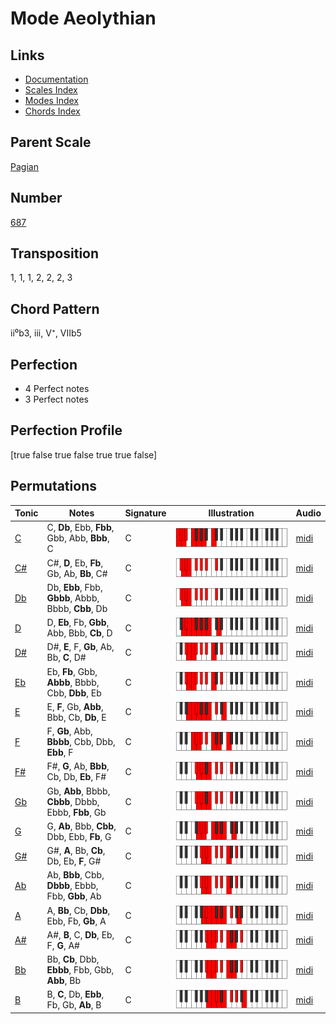 # Mode Aeolythian

## Links

- [Documentation](README.md)
- [Scales Index](Scales.md)
- [Modes Index](Modes.md)
- [Chords Index](Chords.md)

## Parent Scale

[Pagian](ScalePagian.md)

## Number

[687](https://ianring.com/musictheory/scales/687)

## Transposition

1, 1, 1, 2, 2, 2, 3

## Chord Pattern

ii⁰b3, iii, V⁺, VIIb5

## Perfection

- 4 Perfect notes
- 3 Perfect notes

## Perfection Profile

[true false true false true true false]

## Permutations

| Tonic | Notes | Signature | Illustration | Audio |
|-------|-------|-----------|--------------|-------|
| [C](ModeCNaturalAeolythian.md) | C, **Db**, Ebb, **Fbb**, Gbb, Abb, **Bbb**, C | C | ![CNaturalAeolythian](ModeCNaturalAeolythian.png) | [midi](https://github.com/edipermadi/music/blob/main/docs/ModeCNaturalAeolythian.mid?raw=true) |
| [C#](ModeCSharpAeolythian.md) | C#, **D**, Eb, **Fb**, Gb, Ab, **Bb**, C# | C | ![CSharpAeolythian](ModeCSharpAeolythian.png) | [midi](https://github.com/edipermadi/music/blob/main/docs/ModeCSharpAeolythian.mid?raw=true) |
| [Db](ModeDFlatAeolythian.md) | Db, **Ebb**, Fbb, **Gbbb**, Abbb, Bbbb, **Cbb**, Db | C | ![DFlatAeolythian](ModeDFlatAeolythian.png) | [midi](https://github.com/edipermadi/music/blob/main/docs/ModeDFlatAeolythian.mid?raw=true) |
| [D](ModeDNaturalAeolythian.md) | D, **Eb**, Fb, **Gbb**, Abb, Bbb, **Cb**, D | C | ![DNaturalAeolythian](ModeDNaturalAeolythian.png) | [midi](https://github.com/edipermadi/music/blob/main/docs/ModeDNaturalAeolythian.mid?raw=true) |
| [D#](ModeDSharpAeolythian.md) | D#, **E**, F, **Gb**, Ab, Bb, **C**, D# | C | ![DSharpAeolythian](ModeDSharpAeolythian.png) | [midi](https://github.com/edipermadi/music/blob/main/docs/ModeDSharpAeolythian.mid?raw=true) |
| [Eb](ModeEFlatAeolythian.md) | Eb, **Fb**, Gbb, **Abbb**, Bbbb, Cbb, **Dbb**, Eb | C | ![EFlatAeolythian](ModeEFlatAeolythian.png) | [midi](https://github.com/edipermadi/music/blob/main/docs/ModeEFlatAeolythian.mid?raw=true) |
| [E](ModeENaturalAeolythian.md) | E, **F**, Gb, **Abb**, Bbb, Cb, **Db**, E | C | ![ENaturalAeolythian](ModeENaturalAeolythian.png) | [midi](https://github.com/edipermadi/music/blob/main/docs/ModeENaturalAeolythian.mid?raw=true) |
| [F](ModeFNaturalAeolythian.md) | F, **Gb**, Abb, **Bbbb**, Cbb, Dbb, **Ebb**, F | C | ![FNaturalAeolythian](ModeFNaturalAeolythian.png) | [midi](https://github.com/edipermadi/music/blob/main/docs/ModeFNaturalAeolythian.mid?raw=true) |
| [F#](ModeFSharpAeolythian.md) | F#, **G**, Ab, **Bbb**, Cb, Db, **Eb**, F# | C | ![FSharpAeolythian](ModeFSharpAeolythian.png) | [midi](https://github.com/edipermadi/music/blob/main/docs/ModeFSharpAeolythian.mid?raw=true) |
| [Gb](ModeGFlatAeolythian.md) | Gb, **Abb**, Bbbb, **Cbbb**, Dbbb, Ebbb, **Fbb**, Gb | C | ![GFlatAeolythian](ModeGFlatAeolythian.png) | [midi](https://github.com/edipermadi/music/blob/main/docs/ModeGFlatAeolythian.mid?raw=true) |
| [G](ModeGNaturalAeolythian.md) | G, **Ab**, Bbb, **Cbb**, Dbb, Ebb, **Fb**, G | C | ![GNaturalAeolythian](ModeGNaturalAeolythian.png) | [midi](https://github.com/edipermadi/music/blob/main/docs/ModeGNaturalAeolythian.mid?raw=true) |
| [G#](ModeGSharpAeolythian.md) | G#, **A**, Bb, **Cb**, Db, Eb, **F**, G# | C | ![GSharpAeolythian](ModeGSharpAeolythian.png) | [midi](https://github.com/edipermadi/music/blob/main/docs/ModeGSharpAeolythian.mid?raw=true) |
| [Ab](ModeAFlatAeolythian.md) | Ab, **Bbb**, Cbb, **Dbbb**, Ebbb, Fbb, **Gbb**, Ab | C | ![AFlatAeolythian](ModeAFlatAeolythian.png) | [midi](https://github.com/edipermadi/music/blob/main/docs/ModeAFlatAeolythian.mid?raw=true) |
| [A](ModeANaturalAeolythian.md) | A, **Bb**, Cb, **Dbb**, Ebb, Fb, **Gb**, A | C | ![ANaturalAeolythian](ModeANaturalAeolythian.png) | [midi](https://github.com/edipermadi/music/blob/main/docs/ModeANaturalAeolythian.mid?raw=true) |
| [A#](ModeASharpAeolythian.md) | A#, **B**, C, **Db**, Eb, F, **G**, A# | C | ![ASharpAeolythian](ModeASharpAeolythian.png) | [midi](https://github.com/edipermadi/music/blob/main/docs/ModeASharpAeolythian.mid?raw=true) |
| [Bb](ModeBFlatAeolythian.md) | Bb, **Cb**, Dbb, **Ebbb**, Fbb, Gbb, **Abb**, Bb | C | ![BFlatAeolythian](ModeBFlatAeolythian.png) | [midi](https://github.com/edipermadi/music/blob/main/docs/ModeBFlatAeolythian.mid?raw=true) |
| [B](ModeBNaturalAeolythian.md) | B, **C**, Db, **Ebb**, Fb, Gb, **Ab**, B | C | ![BNaturalAeolythian](ModeBNaturalAeolythian.png) | [midi](https://github.com/edipermadi/music/blob/main/docs/ModeBNaturalAeolythian.mid?raw=true) |
